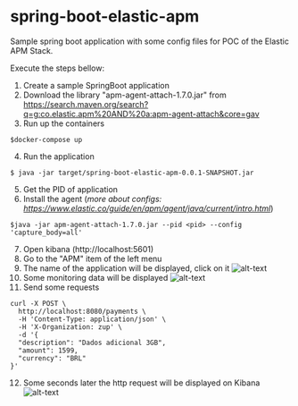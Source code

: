 # spring-boot-elastic-apm

Sample spring boot application with some config files for POC of the Elastic APM Stack.

Execute the steps bellow:

1. Create a sample SpringBoot application
2. Download the library "apm-agent-attach-1.7.0.jar" from https://search.maven.org/search?q=g:co.elastic.apm%20AND%20a:apm-agent-attach&core=gav
3. Run up the containers 
```shell 
$docker-compose up
```
4. Run the application 
```shell 
$ java -jar target/spring-boot-elastic-apm-0.0.1-SNAPSHOT.jar
```
5. Get the PID of application
6. Install the agent (_more about configs: https://www.elastic.co/guide/en/apm/agent/java/current/intro.html_)
```shell
$java -jar apm-agent-attach-1.7.0.jar --pid <pid> --config 'capture_body=all'
```
7. Open kibana (http://localhost:5601)
8. Go to the "APM" item of the left menu
9. The name of the application will be displayed, click on it
![alt-text](https://github.com/sandokandias/spring-boot-elastic-apm/blob/master/img/Screenshot_2019-06-14_14-44-48.png)
10. Some monitoring data will be displayed
![alt-text](https://github.com/sandokandias/spring-boot-elastic-apm/blob/master/img/Screenshot_2019-06-14_14-49-25.png)
11. Send some requests 
```shell
curl -X POST \
  http://localhost:8080/payments \
  -H 'Content-Type: application/json' \
  -H 'X-Organization: zup' \
  -d '{
  "description": "Dados adicional 3GB",
  "amount": 1599,
  "currency": "BRL"
}'
```
12. Some seconds later the http request will be displayed on Kibana
![alt-text](https://github.com/sandokandias/spring-boot-elastic-apm/blob/master/img/Screenshot_2019-06-14_14-50-14.png)
